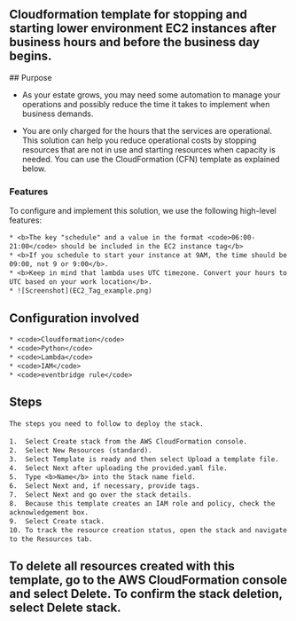 ## Cloudformation template for stopping and starting lower environment EC2 instances after business hours and before the business day begins.

## Purpose

* As your estate grows, you may need some automation to manage your operations and possibly reduce the time it takes to implement when business demands.

* You are only charged for the hours that the services are operational. This solution can help you reduce operational costs by stopping resources that are not in use and starting resources when capacity is needed. You can use the CloudFormation (CFN) template as explained below.

### Features
To configure and implement this solution, we use the following high-level features:

    * <b>The key "schedule" and a value in the format <code>06:00-21:00</code> should be included in the EC2 instance tag</b>
    * <b>If you schedule to start your instance at 9AM, the time should be 09:00, not 9 or 9:00</b>.
    * <b>Keep in mind that lambda uses UTC timezone. Convert your hours to UTC based on your work location</b>.
    * ![Screenshot](EC2_Tag_example.png)


## Configuration involved

    * <code>Cloudformation</code>
    * <code>Python</code>
    * <code>Lambda</code>
    * <code>IAM</code>
    * <code>eventbridge rule</code>

## Steps
    The steps you need to follow to deploy the stack.

    1.  Select Create stack from the AWS CloudFormation console.
    2.  Select New Resources (standard).
    3.  Select Template is ready and then select Upload a template file.
    4.  Select Next after uploading the provided.yaml file.
    5.  Type <b>Name</b> into the Stack name field.
    6.  Select Next and, if necessary, provide tags.
    7.  Select Next and go over the stack details.
    8.  Because this template creates an IAM role and policy, check the acknowledgement box.
    9.  Select Create stack.
    10. To track the resource creation status, open the stack and navigate to the Resources tab.

## To delete all resources created with this template, go to the AWS CloudFormation console and select Delete. To confirm the stack deletion, select Delete stack.
